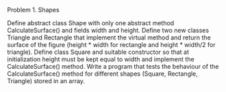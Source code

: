Problem 1. Shapes

Define abstract class Shape with only one abstract method CalculateSurface() and fields width and height.
Define two new classes Triangle and Rectangle that implement the virtual method and return the surface of the figure (height * width for rectangle and height * width/2 for triangle).
Define class Square and suitable constructor so that at initialization height must be kept equal to width and implement the CalculateSurface() method.
Write a program that tests the behaviour of the CalculateSurface() method for different shapes (Square, Rectangle, Triangle) stored in an array.